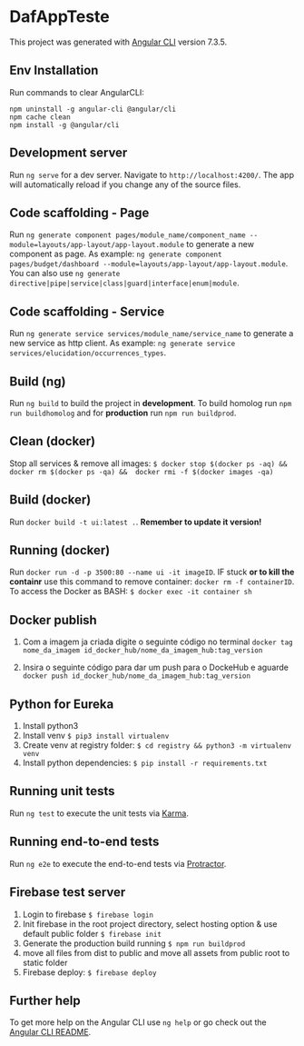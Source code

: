 # DafAppTeste

This project was generated with [Angular CLI](https://github.com/angular/angular-cli) version 7.3.5.

## Env Installation

Run commands to clear AngularCLI:
```shell
npm uninstall -g angular-cli @angular/cli
npm cache clean
npm install -g @angular/cli
```

## Development server

Run `ng serve` for a dev server. Navigate to `http://localhost:4200/`. The app will automatically reload if you change any of the source files.

## Code scaffolding - Page

Run `ng generate component pages/module_name/component_name --module=layouts/app-layout/app-layout.module` to generate a new component as page. As example: `ng generate component pages/budget/dashboard --module=layouts/app-layout/app-layout.module`. You can also use `ng generate directive|pipe|service|class|guard|interface|enum|module`.

## Code scaffolding - Service

Run `ng generate service services/module_name/service_name` to generate a new service as http client. As example: `ng generate service services/elucidation/occurrences_types`.

## Build (ng)

Run `ng build` to build the project in __development__. To build homolog run `npm run buildhomolog` and for __production__ run `npm run buildprod`.

## Clean (docker)

Stop all services & remove all images: ```$ docker stop $(docker ps -aq) && docker rm $(docker ps -qa) &&  docker rmi -f $(docker images -qa)```

## Build (docker)

Run `docker build -t ui:latest .`. __Remember to update it version!__

## Running (docker)

 Run `docker run -d -p 3500:80 --name ui -it imageID`. IF stuck __or to kill the containr__ use this command to remove container: `docker rm -f containerID`. To access the Docker as BASH: ``$ docker exec -it container sh``

## Docker publish

1. Com a imagem ja criada digite o seguinte código no terminal
`docker tag nome_da_imagem id_docker_hub/nome_da_imagem_hub:tag_version`

2. Insira o seguinte código para dar um push para o DockeHub e aguarde
`docker push id_docker_hub/nome_da_imagem_hub:tag_version`

## Python for Eureka

1. Install python3
2. Install venv ``$ pip3 install virtualenv``
3. Create venv at registry folder: ``$ cd registry && python3 -m virtualenv venv``
4. Install python dependencies: ``$ pip install -r requirements.txt``

## Running unit tests

Run `ng test` to execute the unit tests via [Karma](https://karma-runner.github.io).

## Running end-to-end tests

Run `ng e2e` to execute the end-to-end tests via [Protractor](http://www.protractortest.org/).

## Firebase test server

1. Login to firebase ```$ firebase login```
2. Init firebase in the root project directory, select hosting option & use default public folder ```$ firebase init```
3. Generate the production build running ```$ npm run buildprod```
4. move all files from dist to public and move all assets from public root to static folder
5. Firebase deploy: ```$ firebase deploy```

## Further help

To get more help on the Angular CLI use `ng help` or go check out the [Angular CLI README](https://github.com/angular/angular-cli/blob/master/README.md).
